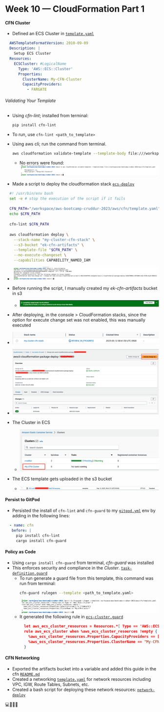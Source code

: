 # Week 10 — CloudFormation Part 1

#### CFN Cluster
- Defined an ECS Cluster in [`template.yaml`](https://github.com/erdookuhwa/aws-bootcamp-cruddur-2023/blob/b2a8dad860147dccce1f6823e40755af8c02b928/aws/cfn/ecs/template.yaml)
```yml
  AWSTemplateFormatVersion: 2010-09-09
  Description: |
    Setup ECS Cluster
  Resources:
    ECSCluster: #LogicalName
      Type: 'AWS::ECS::Cluster'
      Properties:
        ClusterName: My-CFN-Cluster
        CapacityProviders:
          - FARGATE
```
###### Validating Your Template
- Using _cfn-lint_; installed from terminal:
  ```sh
  pip install cfn-lint
  ```
- To run, use `cfn-lint <path_to_template>`
- Using aws cli; run the command from terminal.
  ```sh
  aws cloudformation validate-template --template-body file:///workspace/aws-bootcamp-cruddur-2023/aws/cfn/ecs/template.yaml
  ```
  - No errors were found:
  ![image](https://github.com/erdookuhwa/aws-bootcamp-cruddur-2023/blob/main/_docs/assets/Week10_validateCFNTemplate.png)
  
- Made a script to deploy the cloudformation stack [`ecs-deploy`](https://github.com/erdookuhwa/aws-bootcamp-cruddur-2023/blob/b2a8dad860147dccce1f6823e40755af8c02b928/bin/cfn/ecs-deploy)
```sh
  #! /usr/bin/env bash
  set -e # stop the execution of the script if it fails

  CFN_PATH="/workspace/aws-bootcamp-cruddur-2023/aws/cfn/template.yaml"
  echo $CFN_PATH

  cfn-lint $CFN_PATH

  aws cloudformation deploy \
    --stack-name "my-cluster-cfn-stack" \
    --s3-bucket "ek-cfn-artifacts" \
    --template-file "$CFN_PATH" \
    --no-execute-changeset \
    --capabilities CAPABILITY_NAMED_IAM
```
  - ![image](https://github.com/erdookuhwa/aws-bootcamp-cruddur-2023/blob/main/_docs/assets/Week10_cfnDeploy.png)
  - Before running the script, I manually created my _ek-cfn-artifacts_ bucket in s3
    - ![image](https://github.com/erdookuhwa/aws-bootcamp-cruddur-2023/blob/main/_docs/assets/Week10_cfnBucket.png)

 
 - After deploying, in the console > CloudFormation stacks, since the option for execute change set was not enabled, this was manually executed
  - ![image](https://github.com/erdookuhwa/aws-bootcamp-cruddur-2023/blob/main/_docs/assets/Week10_cfnECSClusterCreating.png)
  - ![image](https://github.com/erdookuhwa/aws-bootcamp-cruddur-2023/blob/main/_docs/assets/Week10_cfnExecuteChangeSet.png)
- The Cluster in ECS
  - ![image](https://github.com/erdookuhwa/aws-bootcamp-cruddur-2023/blob/14aa6ec9af2edef89f46fde3d7085de5177eff46/_docs/assets/Week10-11_ECSClusterCFN.png)
- The ECS template gets uploaded in the s3 bucket
  - ![image](https://github.com/erdookuhwa/aws-bootcamp-cruddur-2023/blob/main/_docs/assets/Week10_templateInS3.png)
 #### Persist to GitPod
 - Persisted the install of `cfn-lint` and `cfn-guard` to my [`gitpod.yml`](https://github.com/erdookuhwa/aws-bootcamp-cruddur-2023/blob/49a423d37bd879818006158efd05772e8dd7e71a/.gitpod.yml) env by adding in the following lines:
 ```yml
   - name: cfn
    before: |
      pip install cfn-lint
      cargo install cfn-guard
  ```
  
#### Policy as Code
- Using `cargo install cfn-guard` from terminal, _cfn-guard_ was installed
- This enforces security and compliance in the _Cluster_. [`task-definition.guard`]()
  - To run generate a guard file from this template, this command was run from terminal:
    ```sh
    cfn-guard rulegen --template <path_to_template.yaml>
    ```
    ![image](https://github.com/erdookuhwa/aws-bootcamp-cruddur-2023/blob/main/_docs/assets/Week10_cfnGuard.png)
  - It generated the following rule in [`ecs-cluster.guard`](https://github.com/erdookuhwa/aws-bootcamp-cruddur-2023/blob/b2a8dad860147dccce1f6823e40755af8c02b928/aws/cfn/ecs/ecs-cluster.guard)
    ```json
      let aws_ecs_cluster_resources = Resources.*[ Type == 'AWS::ECS::Cluster' ]
      rule aws_ecs_cluster when %aws_ecs_cluster_resources !empty {
        %aws_ecs_cluster_resources.Properties.CapacityProviders == ["FARGATE"]
        %aws_ecs_cluster_resources.Properties.ClusterName == "My-CFN-Cluster"
      }
    ```
  
 #### CFN Networking
 - Exported the artifacts bucket into a variable and added this guide in the cfn [`README.md`](https://github.com/erdookuhwa/aws-bootcamp-cruddur-2023/blob/b2a8dad860147dccce1f6823e40755af8c02b928/aws/cfn/Readme.md)
 - Created a networking [`template.yaml`](https://github.com/erdookuhwa/aws-bootcamp-cruddur-2023/blob/b2a8dad860147dccce1f6823e40755af8c02b928/aws/cfn/ecs/template.yaml) for network resources including VPC, IGW, Route Tables, Subnets, etc.
 - Created a bash script for deploying these network resources: [`network-deploy`](https://github.com/erdookuhwa/aws-bootcamp-cruddur-2023/blob/b2a8dad860147dccce1f6823e40755af8c02b928/bin/cfn/network-deploy)
 
 
 
 
 
 
 
 
 
 
 
 
 
 
 
 
 
 
 
 
 
 
 
 
 
 
 
 
 
 
 
 
 💻🚧👷‍♀️
